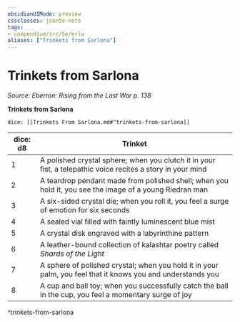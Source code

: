 ```yaml
---
obsidianUIMode: preview
cssclasses: json5e-note
tags:
- compendium/src/5e/erlw
aliases: ["Trinkets from Sarlona"]
---
```

# Trinkets from Sarlona
*Source: Eberron: Rising from the Last War p. 138* 

**Trinkets from Sarlona**

`dice: [[Trinkets From Sarlona.md#^trinkets-from-sarlona]]`

| dice: d8 | Trinket |
|----------|---------|
| 1 | A polished crystal sphere; when you clutch it in your fist, a telepathic voice recites a story in your mind |
| 2 | A teardrop pendant made from polished shell; when you hold it, you see the image of a young Riedran man |
| 3 | A six-sided crystal die; when you roll it, you feel a surge of emotion for six seconds |
| 4 | A sealed vial filled with faintly luminescent blue mist |
| 5 | A crystal disk engraved with a labyrinthine pattern |
| 6 | A leather-bound collection of kalashtar poetry called *Shards of the Light* |
| 7 | A sphere of polished crystal; when you hold it in your palm, you feel that it knows you and understands you |
| 8 | A cup and ball toy; when you successfully catch the ball in the cup, you feel a momentary surge of joy |
^trinkets-from-sarlona